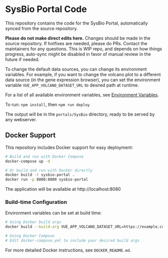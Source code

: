 # SysBio Portal Code

This repository contains the code for the SysBio Portal, automatically synced from the source repository.

**Please do not make direct edits here.** Changes should be made in the source repository. If hotfixes are needed, please do PRs. Contact the maintainers for any questions. This is WIP repo, and depends on how things progress, auto-sync might be disabled in favor of manual review in the future if needed.

To change the default data sources, you can change its environment variables. For example, if you want to change the volcano plot to a different data source (in the gene expression browser), you can set the environment variable `VUE_APP_VOLCANO_DATASET_URL` to desired path at runtime.

For a list of all available environment variables, see [Environment Variables](DOCKER_README.md#environment-variables).

To run: `npm install`, then `npm run deploy`

The output will be in the `portals/SysBio` directory, ready to be served by any webserver.

## Docker Support

This repository includes Docker support for easy deployment:

```bash
# Build and run with Docker Compose
docker-compose up -d

# Or build and run with Docker directly
docker build -t sysbio-portal .
docker run -p 8080:8080 sysbio-portal
```

The application will be available at http://localhost:8080

### Build-time Configuration

Environment variables can be set at build time:

```bash
# Using Docker build args
docker build --build-arg VUE_APP_VOLCANO_DATASET_URL=https://example.com/data.csv.gz -t sysbio-portal .

# Using Docker Compose
# Edit docker-compose.yml to include your desired build args
```

For more detailed Docker instructions, see `DOCKER_README.md`.
